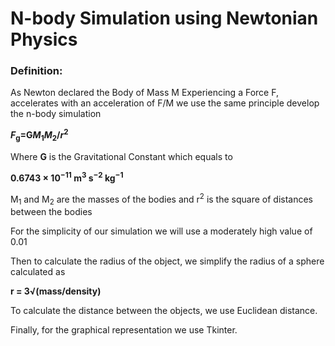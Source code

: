 <h1>N-body Simulation using Newtonian Physics</h1>

<h3> Definition:</h3>
As Newton declared the Body of Mass M Experiencing a Force F,
accelerates with an acceleration of F/M we use the same principle develop the n-body simulation

<b><span class="md-formula"><span class="anchor" id="ref-15559"></span></span><em>F</em><sub>g</sub>=G<em>M</em><sub>1</sub><em>M</em><sub>2</sub>/<em>r</em><sup>2</sup></b>

Where <b> G</b> is the Gravitational Constant which equals to 

<b><p> <span class="md-formula"> 0.6743 × 10<sup>−11</sup> m<sup>3</sup> s<sup>−2</sup> kg<sup>−1</sup></span></p></b>
M<sub>1</sub> and M<sub>2</sub> are the masses of the bodies and 
r<sup>2</sup> is the square of distances between the bodies

For the simplicity of our simulation we will use a moderately high value of 0.01

Then to calculate the radius of the object, we simplify the radius of a sphere calculated as 
<p> <b> r = 3√(mass/density)</b></p>

To calculate the distance between the objects, we use Euclidean distance.

Finally, for the graphical representation we use Tkinter.



